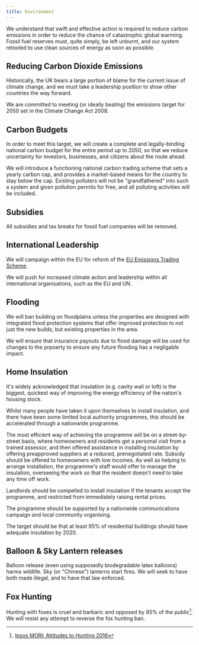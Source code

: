 ```yaml
---
title: Environment
---
```


We understand that swift and effective action is required to reduce carbon emissions
in order to reduce the chance of catastrophic global warming. Fossil fuel reserves
must, quite simply, be left unburnt, and our system retooled to use clean sources
of energy as soon as possible.

## Reducing Carbon Dioxide Emissions

Historically, the UK bears a large portion of blame for the current issue of climate change, and we must take a leadership
position to show other countries the way forward.

We are committed to meeting (or ideally beating) the emissions target for 2050 set in the Climate Change Act 2008.

## Carbon Budgets

In order to meet this target, we will create a complete and legally-binding national carbon
budget for the entire period up to 2050, so that we reduce uncertainty for investors, businesses,
and citizens about the route ahead.

We will introduce a functioning national carbon trading scheme that sets a yearly carbon cap, and provides a
market-based means for the country to stay below the cap. Existing polluters will not be "grandfathered" into
such a system and given pollution permits for free, and all polluting activities will be included.

## Subsidies

All subsidies and tax breaks for fossil fuel companies will be removed.

## International Leadership

We will campaign within the EU for reform of the [EU Emissions Trading Scheme](https://en.wikipedia.org/wiki/European_Union_Emission_Trading_Scheme).

We will push for increased climate action and leadership within all international organisations, such as the EU and UN.

## Flooding
We will ban building on floodplains unless the properties are designed with integrated flood protection systems that offer improved protection to not just the new builds, but existing properties in the area.

We will ensure that insurance payouts due to flood damage will be used for changes to the prpoerty to ensure any future flooding has a negligable impact.

## Home Insulation

It's widely acknowledged that insulation (e.g. cavity wall or loft) is the biggest, quickest way of improving the energy efficiency of the nation's housing stock.

Whilst many people have taken it upon themselves to install insulation, and there have been some limited local authority programmes, this should be accelerated through a nationwide programme.

The most efficient way of achieving the programme will be on a street-by-street basis, where homeowners and residents get a personal visit from a trained assessor, and then offered assistance in installing insulation by offering preapproved suppliers at a reduced, prenegotiated rate. Subsidy should be offered to homeowners with low incomes. As well as helping to arrange installation, the programme's staff would offer to manage the insulation, overseeing the work so that the resident doesn't need to take any time off work.

Landlords should be compelled to install insulation if the tenants accept the programme, and restricted from immediately raising rental prices.

The programme should be supported by a nationwide communications campaign and local community organising.

The target should be that at least 95% of residential buildings should have adequate insulation by 2020.

## Balloon & Sky Lantern releases

Balloon release (even using supposedly biodegradable latex balloons) harms wildlife. Sky (or "Chinese") lanterns start fires. We will seek to have both made illegal, and to have that law enforced.

## Fox Hunting

Hunting with foxes is cruel and barbaric and opposed by 85% of the public[^fox-hunting]. We will resist any attempt to reverse the fox hunting ban.

[^fox-hunting]: [Ipsos MORI: Attitudes to Hunting 2016](https://www.ipsos.com/ipsos-mori/en-uk/attitudes-hunting-2016)

